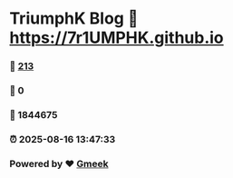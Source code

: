 # TriumphK Blog :link: https://7r1UMPHK.github.io 
### :page_facing_up: [213](https://7r1UMPHK.github.io/tag.html) 
### :speech_balloon: 0 
### :hibiscus: 1844675 
### :alarm_clock: 2025-08-16 13:47:33 
### Powered by :heart: [Gmeek](https://github.com/Meekdai/Gmeek)
